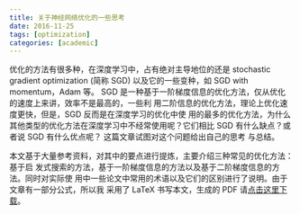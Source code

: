 ```yaml
---
title: 关于神经网络优化的一些思考
date: 2016-11-25
tags: [optimization]
categories: [academic]
---
```


优化的方法有很多种，在深度学习中，占有绝对主导地位的还是 stochastic gradient
optimization (简称 SGD) 以及它的一些变种，如 SGD with momentum，Adam 等。 SGD
是一种基于一阶梯度信息的优化方法，仅从优化的速度上来讲，效率不是最高的，一些利
用二阶信息的优化方法，理论上优化速度更快，但是，SGD 反而是在深度学习的优化中使
用的最多的优化方法，为什么其他类型的优化方法在深度学习中不经常使用呢？它们相比
SGD 有什么缺点？或者说 SGD 有什么优点呢？ 这篇文章试图对这个问题给出自己的思考
与总结。

<!--more-->

本文基于大量参考资料，对其中的要点进行提炼，主要介绍三种常见的优化方法：基于启
发式搜索的方法，基于一阶梯度信息的方法以及基于二阶梯度信息的方法。同时对实际使
用中一些论文中常用的术语以及它们的区别进行了说明。由于文章有一部分公式，所以我
采用了 LaTeX 书写本文，生成的 PDF 请[点击这里下载](/files/optimization-for-cnn.pdf)。
